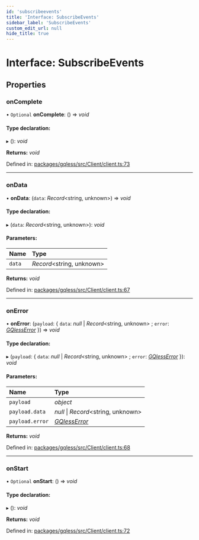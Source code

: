 ```yaml
---
id: 'subscribeevents'
title: 'Interface: SubscribeEvents'
sidebar_label: 'SubscribeEvents'
custom_edit_url: null
hide_title: true
---
```


# Interface: SubscribeEvents

## Properties

### onComplete

• `Optional` **onComplete**: () => _void_

#### Type declaration:

▸ (): _void_

**Returns:** _void_

Defined in: [packages/gqless/src/Client/client.ts:73](https://github.com/gqless/gqless/blob/master/packages/gqless/src/Client/client.ts#L73)

---

### onData

• **onData**: (`data`: _Record_<string, unknown\>) => _void_

#### Type declaration:

▸ (`data`: _Record_<string, unknown\>): _void_

#### Parameters:

| Name   | Type                       |
| :----- | :------------------------- |
| `data` | _Record_<string, unknown\> |

**Returns:** _void_

Defined in: [packages/gqless/src/Client/client.ts:67](https://github.com/gqless/gqless/blob/master/packages/gqless/src/Client/client.ts#L67)

---

### onError

• **onError**: (`payload`: { `data`: _null_ \| _Record_<string, unknown\> ; `error`: [_GQlessError_](../classes/gqlesserror.md) }) => _void_

#### Type declaration:

▸ (`payload`: { `data`: _null_ \| _Record_<string, unknown\> ; `error`: [_GQlessError_](../classes/gqlesserror.md) }): _void_

#### Parameters:

| Name            | Type                                       |
| :-------------- | :----------------------------------------- |
| `payload`       | _object_                                   |
| `payload.data`  | _null_ \| _Record_<string, unknown\>       |
| `payload.error` | [_GQlessError_](../classes/gqlesserror.md) |

**Returns:** _void_

Defined in: [packages/gqless/src/Client/client.ts:68](https://github.com/gqless/gqless/blob/master/packages/gqless/src/Client/client.ts#L68)

---

### onStart

• `Optional` **onStart**: () => _void_

#### Type declaration:

▸ (): _void_

**Returns:** _void_

Defined in: [packages/gqless/src/Client/client.ts:72](https://github.com/gqless/gqless/blob/master/packages/gqless/src/Client/client.ts#L72)
